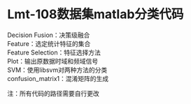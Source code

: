 # Lmt-108数据集matlab分类代码

Decision Fusion：决策级融合  
Feature：选定统计特征的集合  
Feature Selection：特征选择方法  
Plot：输出原数据时域和频域信号  
SVM：使用libsvm对两种方法的分类  
confusion_matrix1：混淆矩阵的生成  

注：所有代码的路径需要自行更改